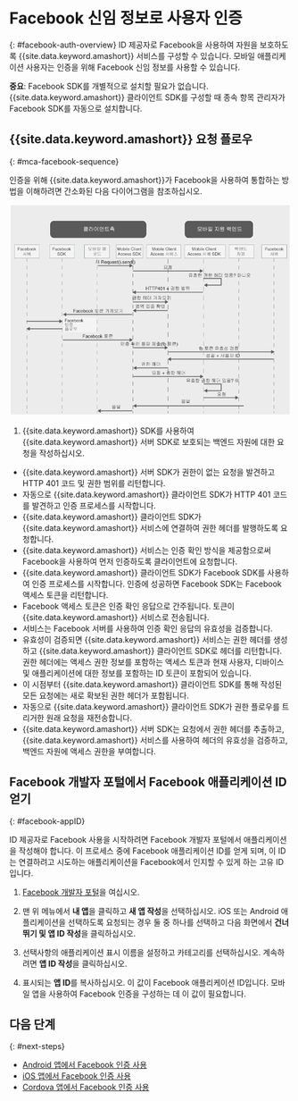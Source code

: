# Facebook 신임 정보로 사용자 인증
{: #facebook-auth-overview}
ID 제공자로 Facebook을 사용하여 자원을 보호하도록 {{site.data.keyword.amashort}} 서비스를 구성할 수 있습니다. 모바일 애플리케이션 사용자는 인증을 위해 Facebook 신임 정보를 사용할 수 있습니다. 

**중요**: Facebook SDK를 개별적으로 설치할 필요가 없습니다. {{site.data.keyword.amashort}} 클라이언트 SDK를 구성할 때 종속 항목 관리자가 Facebook SDK를 자동으로 설치합니다. 

## {{site.data.keyword.amashort}} 요청 플로우
{: #mca-facebook-sequence}

인증을 위해 {{site.data.keyword.amashort}}가 Facebook을 사용하여 통합하는 방법을 이해하려면 간소화된 다음 다이어그램을 참조하십시오. 

![이미지](images/mca-sequence-facebook.jpg)

1. {{site.data.keyword.amashort}} SDK를 사용하여 {{site.data.keyword.amashort}} 서버 SDK로 보호되는 백엔드 자원에 대한 요청을 작성하십시오. 
* {{site.data.keyword.amashort}} 서버 SDK가 권한이 없는 요청을 발견하고 HTTP 401 코드 및 권한 범위를 리턴합니다. 
* 자동으로 {{site.data.keyword.amashort}} 클라이언트 SDK가 HTTP 401 코드를 발견하고 인증 프로세스를 시작합니다. 
* {{site.data.keyword.amashort}} 클라이언트 SDK가 {{site.data.keyword.amashort}} 서비스에 연결하여 권한 헤더를 발행하도록 요청합니다. 
* {{site.data.keyword.amashort}} 서비스는 인증 확인 방식을 제공함으로써 Facebook을 사용하여 먼저 인증하도록 클라이언트에 요청합니다. 
* {{site.data.keyword.amashort}} 클라이언트 SDK가 Facebook SDK를 사용하여 인증 프로세스를 시작합니다. 인증에 성공하면 Facebook SDK는 Facebook 액세스 토큰을 리턴합니다. 
* Facebook 액세스 토큰은 인증 확인 응답으로 간주됩니다. 토큰이 {{site.data.keyword.amashort}} 서비스로 전송됩니다. 
* 서비스는 Facebook 서버를 사용하여 인증 확인 응답의 유효성을 검증합니다. 
* 유효성이 검증되면 {{site.data.keyword.amashort}} 서비스는 권한 헤더를 생성하고 {{site.data.keyword.amashort}} 클라이언트 SDK로 헤더를 리턴합니다. 권한 헤더에는 액세스 권한 정보를 포함하는 액세스 토큰과 현재 사용자, 디바이스 및 애플리케이션에 대한 정보를 포함하는 ID 토큰이 포함되어 있습니다. 
* 이 시점부터 {{site.data.keyword.amashort}} 클라이언트 SDK를 통해 작성된 모든 요청에는 새로 확보된 권한 헤더가 포함됩니다. 
* 자동으로 {{site.data.keyword.amashort}} 클라이언트 SDK가 권한 플로우를 트리거한 원래 요청을 재전송합니다. 
* {{site.data.keyword.amashort}} 서버 SDK는 요청에서 권한 헤더를 추출하고, {{site.data.keyword.amashort}} 서비스를 사용하여 헤더의 유효성을 검증하고, 백엔드 자원에 액세스 권한을 부여합니다. 

## Facebook 개발자 포털에서 Facebook 애플리케이션 ID 얻기
{: #facebook-appID}

ID 제공자로 Facebook 사용을 시작하려면 Facebook 개발자 포털에서 애플리케이션을 작성해야 합니다. 이 프로세스 중에 Facebook 애플리케이션 ID를 얻게 되며, 이 ID는 연결하려고 시도하는 애플리케이션을 Facebook에서 인지할 수 있게 하는 고유 ID입니다. 

1. [Facebook 개발자 포털](https://developers.facebook.com)을 여십시오. 

1. 맨 위 메뉴에서 **내 앱**을 클릭하고 **새 앱 작성**을 선택하십시오.
iOS 또는 Android 애플리케이션을 선택하도록 요청되는 경우 둘 중 하나를 선택하고 다음 화면에서 **건너뛰기 및 앱 ID 작성**을 클릭하십시오. 

1. 선택사항의 애플리케이션 표시 이름을 설정하고 카테고리를 선택하십시오. 계속하려면 **앱 ID 작성**을 클릭하십시오. 

1. 표시되는 **앱 ID**를 복사하십시오. 이 값이 Facebook 애플리케이션 ID입니다. 모바일 앱을 사용하여 Facebook 인증을 구성하는 데 이 값이 필요합니다. 

## 다음 단계
{: #next-steps}

* [Android 앱에서 Facebook 인증 사용](facebook-auth-android.html)
* [iOS 앱에서 Facebook 인증 사용](facebook-auth-ios.html)
* [Cordova 앱에서 Facebook 인증 사용](facebook-auth-cordova.html)
